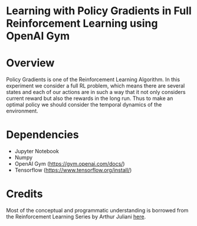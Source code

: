 # Learning with Policy Gradients in Full Reinforcement Learning using OpenAI Gym

Overview
==========
Policy Gradients is one of the Reinforcement Learning Algorithm. In this experiment we consider a full RL problem, which means there are several states and each of our actions are in such a way that it not only considers current reward but also the rewards in the long run. Thus to make an optimal policy we should consider the temporal dynamics of the environment.

Dependencies 
============
* Jupyter Notebook
* Numpy
* OpenAI Gym (https://gym.openai.com/docs/)
* Tensorflow (https://www.tensorflow.org/install/)

Credits
============
Most of the conceptual and programmatic understanding is borrowed from the Reinforcement Learning Series by Arthur Juliani [here](https://medium.com/emergent-future/simple-reinforcement-learning-with-tensorflow-part-0-q-learning-with-tables-and-neural-networks-d195264329d0).
